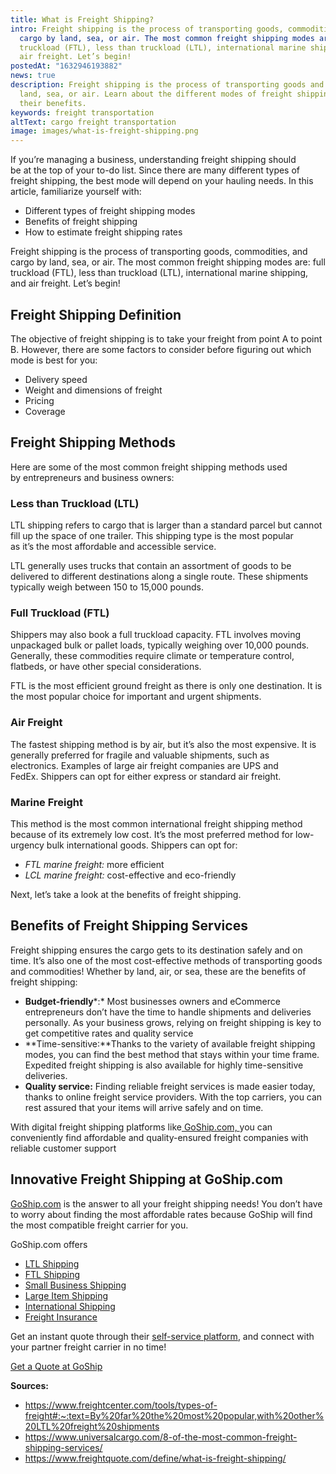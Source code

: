 ```yaml
---
title: What is Freight Shipping?
intro: Freight shipping is the process of transporting goods, commodities, and
  cargo by land, sea, or air. The most common freight shipping modes are: full
  truckload (FTL), less than truckload (LTL), international marine shipping, and
  air freight. Let’s begin!
postedAt: "1632946193882"
news: true
description: Freight shipping is the process of transporting goods and cargo by
  land, sea, or air. Learn about the different modes of freight shipping and
  their benefits.
keywords: freight transportation
altText: cargo freight transportation
image: images/what-is-freight-shipping.png
---
```

<!--StartFragment-->

If you’re managing a business, understanding freight shipping should be at the top of your to-do list. Since there are many different types of freight shipping, the best mode will depend on your hauling needs. In this article, familiarize yourself with: 

* Different types of freight shipping modes 
* Benefits of freight shipping 
* How to estimate freight shipping rates 

Freight shipping is the process of transporting goods, commodities, and cargo by land, sea, or air. The most common freight shipping modes are: full truckload (FTL), less than truckload (LTL), international marine shipping, and air freight. Let’s begin!  

## Freight Shipping Definition 

The objective of freight shipping is to take your freight from point A to point B. However, there are some factors to consider before figuring out which mode is best for you: 

* Delivery speed 
* Weight and dimensions of freight 
* Pricing 
* Coverage 

## Freight Shipping Methods 

Here are some of the most common freight shipping methods used by entrepreneurs and business owners: 

### Less than Truckload (LTL)

LTL shipping refers to cargo that is larger than a standard parcel but cannot fill up the space of one trailer. This shipping type is the most popular as it’s the most affordable and accessible service. 

LTL generally uses trucks that contain an assortment of goods to be delivered to different destinations along a single route. These shipments typically weigh between 150 to 15,000 pounds. 

### Full Truckload (FTL) 

Shippers may also book a full truckload capacity. FTL involves moving unpackaged bulk or pallet loads, typically weighing over 10,000 pounds. Generally, these commodities require climate or temperature control, flatbeds, or have other special considerations. 

FTL is the most efficient ground freight as there is only one destination. It is the most popular choice for important and urgent shipments. 

### Air Freight 

The fastest shipping method is by air, but it’s also the most expensive. It is generally preferred for fragile and valuable shipments, such as electronics. Examples of large air freight companies are UPS and FedEx. Shippers can opt for either express or standard air freight. 

### Marine Freight 

This method is the most common international freight shipping method because of its extremely low cost. It’s the most preferred method for low-urgency bulk international goods. Shippers can opt for: 

* *FTL marine freight:* more efficient 
* *LCL marine freight:* cost-effective and eco-friendly 

Next, let’s take a look at the benefits of freight shipping.

## Benefits of Freight Shipping Services 

Freight shipping ensures the cargo gets to its destination safely and on time. It’s also one of the most cost-effective methods of transporting goods and commodities! Whether by land, air, or sea, these are the benefits of freight shipping: 

* **Budget-friendly***:* Most businesses owners and eCommerce entrepreneurs don’t have the time to handle shipments and deliveries personally. As your business grows, relying on freight shipping is key to get competitive rates and quality service
* **Time-sensitive:**Thanks to the variety of available freight shipping modes, you can find the best method that stays within your time frame. Expedited freight shipping is also available for highly time-sensitive deliveries. 
* **Quality service:** Finding reliable freight services is made easier today, thanks to online freight service providers. With the top carriers, you can rest assured that your items will arrive safely and on time.  

With digital freight shipping platforms like[ GoShip.com, ](https://www.goship.com/)you can conveniently find affordable and quality-ensured freight companies with reliable customer support

## Innovative Freight Shipping at GoShip.com 

[GoShip.com](https://www.goship.com/) is the answer to all your freight shipping needs! You don’t have to worry about finding the most affordable rates because GoShip will find the most compatible freight carrier for you. 

GoShip.com offers

* [LTL Shipping](https://www.goship.com/shipping-services/ltl-freight-shipping/) 
* [FTL Shipping](https://www.goship.com/shipping-services/truckload-freight-shipping/) 
* [Small Business Shipping](https://www.goship.com/shipping-services/small-business-shipping/) 
* [Large Item Shipping](https://www.goship.com/shipping-services/large-item-shipping/) 
* [International Shipping](https://www.goship.com/shipping-services/international-shipping/) 
* [Freight Insurance](https://www.goship.com/resources/freight-insurance/) 

Get an instant quote through their [self-service platform](https://www.goship.com/shipping-services/), and connect with your partner freight carrier in no time! 

[Get a Quote at GoShip](https://www.goship.com/) 

**Sources:** 

* <https://www.freightcenter.com/tools/types-of-freight#:~:text=By%20far%20the%20most%20popular,with%20other%20LTL%20freight%20shipments> 
* <https://www.universalcargo.com/8-of-the-most-common-freight-shipping-services/> 
* <https://www.freightquote.com/define/what-is-freight-shipping/> 

<!--EndFragment-->